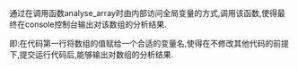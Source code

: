 通过在调用函数analyse_array时由内部访问全局变量的方式,调用该函数,使得最终在console控制台输出对该数组的分析结果.

即:在代码第一行将数组的值赋给一个合适的变量名,使得在不修改其他代码的前提下,提交运行代码后,能够输出对数组的分析结果.